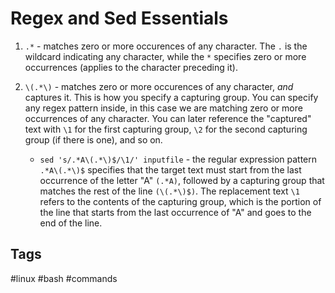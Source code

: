 # Regex and Sed Essentials

1. `.*` -  matches zero or more occurences of any character. The `.` is the wildcard indicating any character, while the `*` specifies zero or more occurrences (applies to the character preceding it).  

2. `\(.*\)` - matches zero or more occurences of any character, *and* captures it. This is how you specify a capturing group. You can specify any regex pattern inside, in this case we are matching zero or more occurrences of any character. You can later reference the "captured" text with `\1` for the first capturing group, `\2` for the second capturing group (if there is one), and so on.
    * `sed 's/.*A\(.*\)$/\1/' inputfile` - the regular expression pattern `.*A\(.*\)$` specifies that the target text must start from the last occurrence of the letter "A" `(.*A)`, followed by a capturing group that matches the rest of the line `(\(.*\)$)`. The replacement text `\1` refers to the contents of the capturing group, which is the portion of the line that starts from the last occurrence of "A" and goes to the end of the line. 


## Tags
#linux #bash #commands
